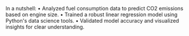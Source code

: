 In a nutshell:
• Analyzed fuel consumption data to predict CO2 emissions based on engine size.
• Trained a robust linear regression model using Python's data science tools.
• Validated model accuracy and visualized insights for clear understanding.
